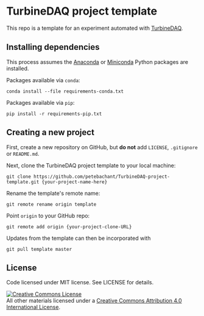 # TurbineDAQ project template

This repo is a template for an experiment automated with [TurbineDAQ](https://github.com/petebachant/TurbineDAQ).


## Installing dependencies

This process assumes the
[Anaconda](http://continuum.io/downloads) or
[Miniconda](http://conda.pydata.org/miniconda.html)
Python packages are installed.

Packages available via `conda`:

    conda install --file requirements-conda.txt

Packages available via `pip`:

    pip install -r requirements-pip.txt


## Creating a new project

First, create a new repository on GitHub, but **do not** add `LICENSE`,
`.gitignore` or `README.md`.

Next, clone the TurbineDAQ project template to your local machine:

    git clone https://github.com/petebachant/TurbineDAQ-project-template.git {your-project-name-here}

Rename the template's remote name:

    git remote rename origin template

Point `origin` to your GitHub repo:

    git remote add origin {your-project-clone-URL}

Updates from the template can then be incorporated with

    git pull template master


## License

Code licensed under MIT license. See LICENSE for details.

<a rel="license" href="http://creativecommons.org/licenses/by/4.0/">
<img alt="Creative Commons License" style="border-width:0" src="http://i.creativecommons.org/l/by/4.0/88x31.png" />
</a><br />All other materials licensed under a <a rel="license" href="http://creativecommons.org/licenses/by/4.0/"/>
Creative Commons Attribution 4.0 International License</a>.

